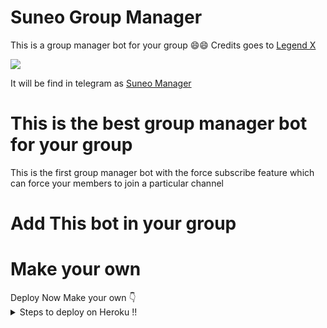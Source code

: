 # Suneo Group Manager
 This is a group manager bot for your group
 😄😄
 Credits goes to [Legend X](https://t.me/LegendX22)
<summary> </summary>
<img src="https://telegra.ph/file/4233b9a65aadbdf2cd682.jpg" />

It will be find in telegram as [Suneo Manager](https://t.me/SuneoManagerbot)

# This is the best group manager bot for your group
<summary> </summary>
This is the first group manager bot with the
force subscribe feature which can force your members
to join a particular channel

# Add This bot in your group
# Make your own
<summary> </summary>
Deploy Now
Make your own 👇
<details>
  <summary> Steps to deploy on Heroku !! </summary>

```
 details, Deploy!
First deploy it then go to the app settings and turn off web and turn on
the worker Dyno then if you get any error so go to settings
And remove the port and webhook.
Deploy link 👇
```
[![Deploy](https://www.herokucdn.com/deploy/button.svg)](https://heroku.com/deploy?template=https%3A%2F%2Fgithub.com%2Fdeepanshu143%2FSuneo.git)
</details>
